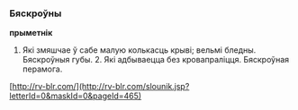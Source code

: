 ### Бяскроўны
**прыметнік**

1. Які змяшчае ў сабе малую колькасць крыві; вельмі бледны. Бяскроўныя губы. 2. Які адбываецца без кровапраліцця. Бяскроўная перамога.

<a rel="author">[http://rv-blr.com/](http://rv-blr.com/slounik.jsp?letterId=0&maskId=0&pageId=465)</a>

